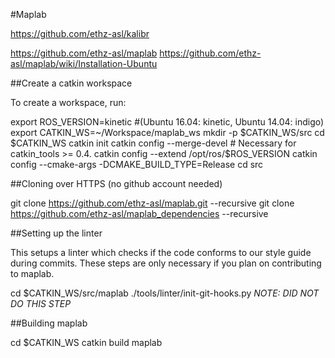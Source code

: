 #Maplab

https://github.com/ethz-asl/kalibr


https://github.com/ethz-asl/maplab
https://github.com/ethz-asl/maplab/wiki/Installation-Ubuntu


##Create a catkin workspace

To create a workspace, run:

export ROS_VERSION=kinetic #(Ubuntu 16.04: kinetic, Ubuntu 14.04: indigo)
export CATKIN_WS=~/Workspace/maplab_ws
mkdir -p $CATKIN_WS/src
cd $CATKIN_WS
catkin init
catkin config --merge-devel # Necessary for catkin_tools >= 0.4.
catkin config --extend /opt/ros/$ROS_VERSION
catkin config --cmake-args -DCMAKE_BUILD_TYPE=Release
cd src

##Cloning over HTTPS (no github account needed)

git clone https://github.com/ethz-asl/maplab.git --recursive
git clone https://github.com/ethz-asl/maplab_dependencies --recursive

##Setting up the linter

This setups a linter which checks if the code conforms to our style guide during commits. These steps are only necessary if you plan on contributing to maplab.

cd $CATKIN_WS/src/maplab
./tools/linter/init-git-hooks.py
*NOTE: DID NOT DO THIS STEP*

##Building maplab

cd $CATKIN_WS
catkin build maplab
